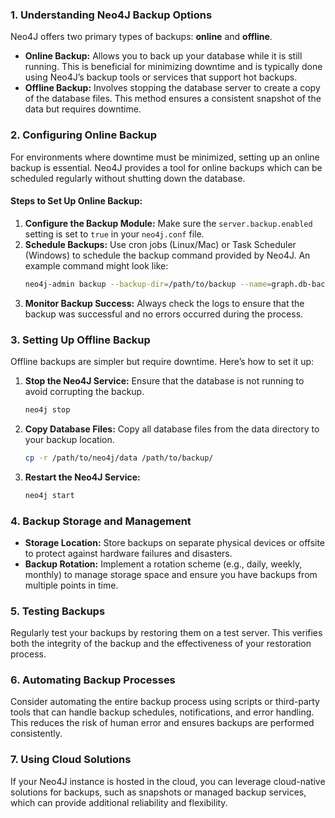 ### 1. Understanding Neo4J Backup Options

Neo4J offers two primary types of backups: **online** and **offline**.

- **Online Backup:** Allows you to back up your database while it is still running. This is beneficial for minimizing downtime and is typically done using Neo4J’s backup tools or services that support hot backups.
- **Offline Backup:** Involves stopping the database server to create a copy of the database files. This method ensures a consistent snapshot of the data but requires downtime.

### 2. Configuring Online Backup

For environments where downtime must be minimized, setting up an online backup is essential. Neo4J provides a tool for online backups which can be scheduled regularly without shutting down the database.

#### Steps to Set Up Online Backup:
1. **Configure the Backup Module:** Make sure the `server.backup.enabled` setting is set to `true` in your `neo4j.conf` file.
2. **Schedule Backups:** Use cron jobs (Linux/Mac) or Task Scheduler (Windows) to schedule the backup command provided by Neo4J. An example command might look like:
   ```bash
   neo4j-admin backup --backup-dir=/path/to/backup --name=graph.db-backup
   ```
3. **Monitor Backup Success:** Always check the logs to ensure that the backup was successful and no errors occurred during the process.

### 3. Setting Up Offline Backup

Offline backups are simpler but require downtime. Here’s how to set it up:

1. **Stop the Neo4J Service:** Ensure that the database is not running to avoid corrupting the backup.
   ```bash
   neo4j stop
   ```
2. **Copy Database Files:** Copy all database files from the data directory to your backup location.
   ```bash
   cp -r /path/to/neo4j/data /path/to/backup/
   ```
3. **Restart the Neo4J Service:**
   ```bash
   neo4j start
   ```

### 4. Backup Storage and Management

- **Storage Location:** Store backups on separate physical devices or offsite to protect against hardware failures and disasters.
- **Backup Rotation:** Implement a rotation scheme (e.g., daily, weekly, monthly) to manage storage space and ensure you have backups from multiple points in time.

### 5. Testing Backups

Regularly test your backups by restoring them on a test server. This verifies both the integrity of the backup and the effectiveness of your restoration process.

### 6. Automating Backup Processes

Consider automating the entire backup process using scripts or third-party tools that can handle backup schedules, notifications, and error handling. This reduces the risk of human error and ensures backups are performed consistently.

### 7. Using Cloud Solutions

If your Neo4J instance is hosted in the cloud, you can leverage cloud-native solutions for backups, such as snapshots or managed backup services, which can provide additional reliability and flexibility.